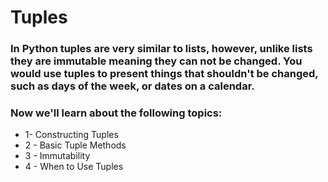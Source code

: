 # Tuples
### In Python tuples are very similar to lists, however, unlike lists they are immutable meaning they can not be changed. You would use tuples to present things that shouldn't be changed, such as days of the week, or dates on a calendar.
### Now we'll learn about the following topics:
* 1- Constructing Tuples
* 2 - Basic Tuple Methods
* 3 - Immutability
* 4 - When to Use Tuples
<br>